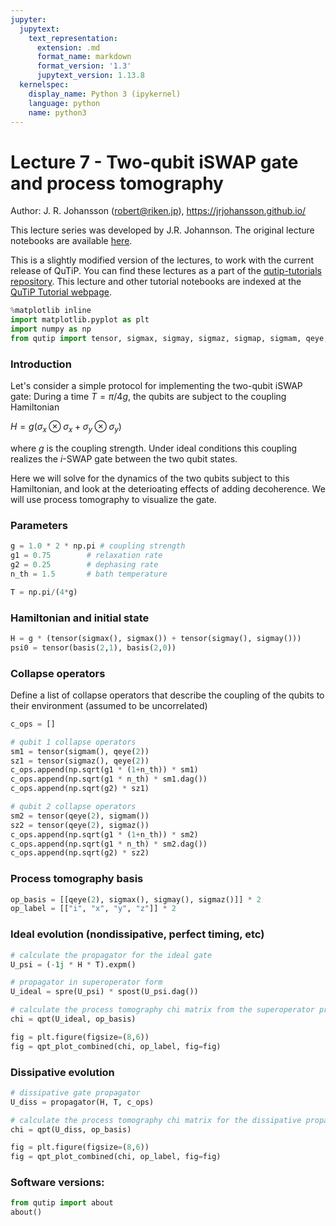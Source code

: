 ```yaml
---
jupyter:
  jupytext:
    text_representation:
      extension: .md
      format_name: markdown
      format_version: '1.3'
      jupytext_version: 1.13.8
  kernelspec:
    display_name: Python 3 (ipykernel)
    language: python
    name: python3
---
```


# Lecture 7 - Two-qubit iSWAP gate and process tomography

Author: J. R. Johansson (robert@riken.jp), https://jrjohansson.github.io/

This lecture series was developed by J.R. Johannson. The original lecture notebooks are available [here](https://github.com/jrjohansson/qutip-lectures).

This is a slightly modified version of the lectures, to work with the current release of QuTiP. You can find these lectures as a part of the [qutip-tutorials repository](https://github.com/qutip/qutip-tutorials). This lecture and other tutorial notebooks are indexed at the [QuTiP Tutorial webpage](https://qutip.org/tutorials.html).

```python
%matplotlib inline
import matplotlib.pyplot as plt
import numpy as np
from qutip import tensor, sigmax, sigmay, sigmaz, sigmap, sigmam, qeye, basis, spre, spost, qpt, qpt_plot_combined, propagator
```

### Introduction

Let's consider a simple protocol for implementing the two-qubit iSWAP gate: During a time $T=\pi/4g$, the qubits are subject to the coupling Hamiltonian 

$\displaystyle H = g \left(\sigma_x\otimes\sigma_x + \sigma_y\otimes\sigma_y\right)$

where $g$ is the coupling strength. Under ideal conditions this coupling realizes the $i$-SWAP gate between the two qubit states. 

Here we will solve for the dynamics of the two qubits subject to this Hamiltonian, and look at the deterioating effects of adding decoherence. We will use process tomography to visualize the gate.


### Parameters

```python
g = 1.0 * 2 * np.pi # coupling strength
g1 = 0.75        # relaxation rate
g2 = 0.25        # dephasing rate
n_th = 1.5       # bath temperature

T = np.pi/(4*g)
```

### Hamiltonian and initial state

```python
H = g * (tensor(sigmax(), sigmax()) + tensor(sigmay(), sigmay()))
psi0 = tensor(basis(2,1), basis(2,0))
```

### Collapse operators

Define a list of collapse operators that describe the coupling of the qubits to their environment (assumed to be uncorrelated)

```python
c_ops = []

# qubit 1 collapse operators
sm1 = tensor(sigmam(), qeye(2))
sz1 = tensor(sigmaz(), qeye(2))
c_ops.append(np.sqrt(g1 * (1+n_th)) * sm1)
c_ops.append(np.sqrt(g1 * n_th) * sm1.dag())
c_ops.append(np.sqrt(g2) * sz1)

# qubit 2 collapse operators
sm2 = tensor(qeye(2), sigmam())
sz2 = tensor(qeye(2), sigmaz())
c_ops.append(np.sqrt(g1 * (1+n_th)) * sm2)
c_ops.append(np.sqrt(g1 * n_th) * sm2.dag())
c_ops.append(np.sqrt(g2) * sz2)
```

### Process tomography basis

```python
op_basis = [[qeye(2), sigmax(), sigmay(), sigmaz()]] * 2
op_label = [["i", "x", "y", "z"]] * 2
```

### Ideal evolution (nondissipative, perfect timing, etc)

```python
# calculate the propagator for the ideal gate
U_psi = (-1j * H * T).expm()
```

```python
# propagator in superoperator form
U_ideal = spre(U_psi) * spost(U_psi.dag())
```

```python
# calculate the process tomography chi matrix from the superoperator propagator
chi = qpt(U_ideal, op_basis)
```

```python
fig = plt.figure(figsize=(8,6))
fig = qpt_plot_combined(chi, op_label, fig=fig)
```

### Dissipative evolution

```python
# dissipative gate propagator
U_diss = propagator(H, T, c_ops)
```

```python
# calculate the process tomography chi matrix for the dissipative propagator
chi = qpt(U_diss, op_basis)
```

```python
fig = plt.figure(figsize=(8,6))
fig = qpt_plot_combined(chi, op_label, fig=fig)
```

### Software versions:

```python
from qutip import about
about()
```
